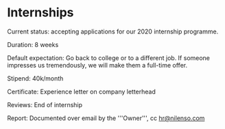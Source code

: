# Internships

Current status: accepting applications for our 2020 internship programme.

Duration: 8 weeks

Default expectation: Go back to college or to a different job. If someone impresses us tremendously, we will make them a full-time offer.

Stipend: 40k/month

Certificate: Experience letter on company letterhead

Reviews: End of internship

Report: Documented over email by the '''Owner''', cc hr@nilenso.com

